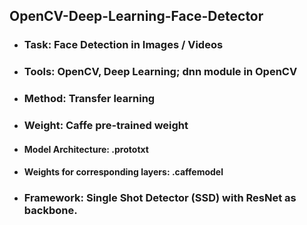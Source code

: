 ## OpenCV-Deep-Learning-Face-Detector
  - ### Task: Face Detection in Images / Videos
  - ### Tools: OpenCV, Deep Learning; dnn module in OpenCV
  - ### Method: Transfer learning
  - ### Weight: Caffe pre-trained weight
  - #### Model Architecture: .prototxt
  - #### Weights for corresponding layers: .caffemodel
  - ### Framework: Single Shot Detector (SSD) with ResNet as backbone.

